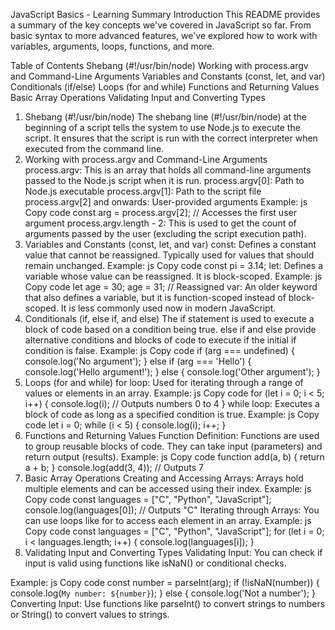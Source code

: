 JavaScript Basics - Learning Summary
Introduction
This README provides a summary of the key concepts we've covered in JavaScript so far. From basic syntax to more advanced features, we've explored how to work with variables, arguments, loops, functions, and more.

Table of Contents
Shebang (#!/usr/bin/node)
Working with process.argv and Command-Line Arguments
Variables and Constants (const, let, and var)
Conditionals (if/else)
Loops (for and while)
Functions and Returning Values
Basic Array Operations
Validating Input and Converting Types
1. Shebang (#!/usr/bin/node)
The shebang line (#!/usr/bin/node) at the beginning of a script tells the system to use Node.js to execute the script.
It ensures that the script is run with the correct interpreter when executed from the command line.
2. Working with process.argv and Command-Line Arguments
process.argv: This is an array that holds all command-line arguments passed to the Node.js script when it is run.
process.argv[0]: Path to Node.js executable
process.argv[1]: Path to the script file
process.argv[2] and onwards: User-provided arguments
Example:
js
Copy code
const arg = process.argv[2]; // Accesses the first user argument
process.argv.length - 2: This is used to get the count of arguments passed by the user (excluding the script execution path).
3. Variables and Constants (const, let, and var)
const: Defines a constant value that cannot be reassigned. Typically used for values that should remain unchanged.
Example:
js
Copy code
const pi = 3.14; 
let: Defines a variable whose value can be reassigned. It is block-scoped.
Example:
js
Copy code
let age = 30;
age = 31; // Reassigned
var: An older keyword that also defines a variable, but it is function-scoped instead of block-scoped. It is less commonly used now in modern JavaScript.
4. Conditionals (if, else if, and else)
The if statement is used to execute a block of code based on a condition being true.
else if and else provide alternative conditions and blocks of code to execute if the initial if condition is false.
Example:
js
Copy code
if (arg === undefined) {
  console.log('No argument');
} else if (arg === 'Hello') {
  console.log('Hello argument!');
} else {
  console.log('Other argument');
}
5. Loops (for and while)
for loop: Used for iterating through a range of values or elements in an array.
Example:
js
Copy code
for (let i = 0; i < 5; i++) {
  console.log(i); // Outputs numbers 0 to 4
}
while loop: Executes a block of code as long as a specified condition is true.
Example:
js
Copy code
let i = 0;
while (i < 5) {
  console.log(i);
  i++;
}
6. Functions and Returning Values
Function Definition: Functions are used to group reusable blocks of code. They can take input (parameters) and return output (results).
Example:
js
Copy code
function add(a, b) {
  return a + b;
}
console.log(add(3, 4)); // Outputs 7
7. Basic Array Operations
Creating and Accessing Arrays: Arrays hold multiple elements and can be accessed using their index.
Example:
js
Copy code
const languages = ["C", "Python", "JavaScript"];
console.log(languages[0]); // Outputs "C"
Iterating through Arrays: You can use loops like for to access each element in an array.
Example:
js
Copy code
const languages = ["C", "Python", "JavaScript"];
for (let i = 0; i < languages.length; i++) {
  console.log(languages[i]);
}
8. Validating Input and Converting Types
Validating Input: You can check if input is valid using functions like isNaN() or conditional checks.

Example:
js
Copy code
const number = parseInt(arg);
if (!isNaN(number)) {
  console.log(`My number: ${number}`);
} else {
  console.log('Not a number');
}
Converting Input: Use functions like parseInt() to convert strings to numbers or String() to convert values to strings.